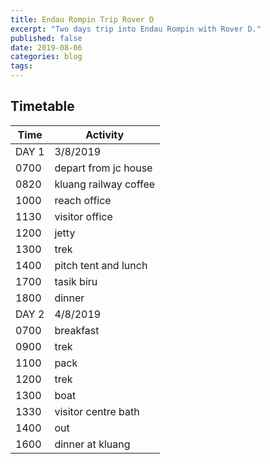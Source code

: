 ```yaml
---
title: Endau Rompin Trip Rover D
excerpt: "Two days trip into Endau Rompin with Rover D."
published: false
date: 2019-08-06
categories: blog
tags: 
---
```


## Timetable

Time | Activity |
---|---
DAY 1 | 3/8/2019
0700 | depart from jc house
0820 | kluang railway coffee
1000 | reach office
1130 | visitor office
1200 | jetty
1300 | trek
1400 | pitch tent and lunch
1700 | tasik biru
1800 | dinner
DAY 2 | 4/8/2019
0700 | breakfast
0900 | trek
1100 | pack
1200 | trek
1300 | boat
1330 | visitor centre bath
1400 | out
1600 | dinner at kluang
